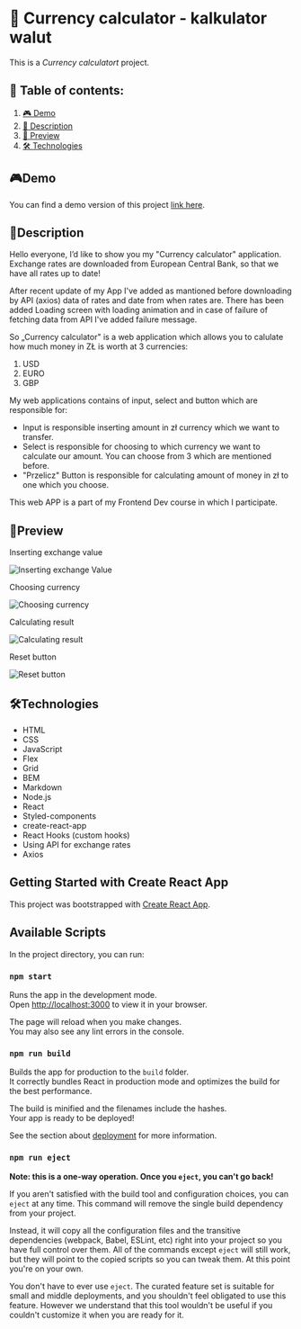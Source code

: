 # 📂 Currency calculator - kalkulator walut 
This is a *Currency calculatort* project. 

## 📑 Table of contents:

1. [🎮 Demo](#demo)
1. [📖 Description](#description)
2. [👀 Preview](#preview)
3. [🛠 Technologies](#technologies)

## 🎮Demo

You can find a demo version of this project [link here](https://adrianjar.github.io/calculator-react-v2/).

## 📖Description 

Hello everyone, I’d like to show you my "Currency calculator" application. Exchange rates are downloaded from European Central Bank, so that we have all rates up to date! 

After recent update of my App I've added as mantioned before downloading by API (axios) data of rates and date from when rates are. 
There has been added Loading screen with loading animation and in case of failure of fetching data from API I've added failure message.

So „Currency calculator" is a web application which allows you to calulate how much money in ZŁ is worth at 3 currencies: 
1. USD
2. EURO
3. GBP

My web applications contains of input, select and button which are responsible for:

-  Input is responsible inserting amount in zł currency which we want to transfer. 
-  Select is responsible for choosing to which currency we want to calculate our amount. You can choose from 3 which are mentioned before.
-  "Przelicz" Button is responsible for calculating amount of money in zł to one which you choose.

This web APP is a part of my Frontend Dev course in which I participate.


## 👀Preview 

Inserting exchange value

![Inserting exchange Value ](https://github.com/AdrianJar/calculator-react-v2/blob/master/Preview/1_exchangeValuePreview.gif)

Choosing currency

![Choosing currency](https://github.com/AdrianJar/calculator-react-v2/blob/master/Preview/2_choosingCurrencyPreview.gif)

Calculating result

![Calculating result](https://github.com/AdrianJar/calculator-react-v2/blob/master/Preview/3_calculatePreview.gif)

Reset button

![Reset button](https://github.com/AdrianJar/calculator-react-v2/blob/master/Preview/4_resetPreview.gif)

## 🛠Technologies

- HTML
- CSS
- JavaScript
- Flex
- Grid
- BEM
- Markdown
- Node.js
- React
- Styled-components
- create-react-app
- React Hooks (custom hooks)
- Using API for exchange rates 
- Axios 



## Getting Started with Create React App

This project was bootstrapped with [Create React App](https://github.com/facebook/create-react-app).

## Available Scripts

In the project directory, you can run:

### `npm start`

Runs the app in the development mode.\
Open [http://localhost:3000](http://localhost:3000) to view it in your browser.

The page will reload when you make changes.\
You may also see any lint errors in the console.

### `npm run build`

Builds the app for production to the `build` folder.\
It correctly bundles React in production mode and optimizes the build for the best performance.

The build is minified and the filenames include the hashes.\
Your app is ready to be deployed!

See the section about [deployment](https://facebook.github.io/create-react-app/docs/deployment) for more information.

### `npm run eject`

**Note: this is a one-way operation. Once you `eject`, you can't go back!**

If you aren't satisfied with the build tool and configuration choices, you can `eject` at any time. This command will remove the single build dependency from your project.

Instead, it will copy all the configuration files and the transitive dependencies (webpack, Babel, ESLint, etc) right into your project so you have full control over them. All of the commands except `eject` will still work, but they will point to the copied scripts so you can tweak them. At this point you're on your own.

You don't have to ever use `eject`. The curated feature set is suitable for small and middle deployments, and you shouldn't feel obligated to use this feature. However we understand that this tool wouldn't be useful if you couldn't customize it when you are ready for it.

#


